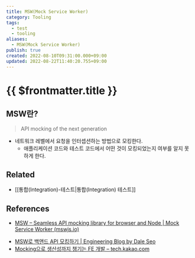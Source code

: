 ```yaml
---
title: MSW(Mock Service Worker)
category: Tooling
tags:
  - test
  - tooling
aliases:
  - MSW(Mock Service Worker)
publish: true
created: 2022-08-10T09:31:00.000+09:00
updated: 2022-08-22T11:40:20.755+09:00
---
```


# {{ $frontmatter.title }}

## MSW란?

> API mocking of the next generation

- 네트워크 레벨에서 요청을 인터셉션하는 방법으로 모킹한다.
  - 애플리케이션 코드와 테스트 코드에서 어떤 것이 모킹되었는지 여부를 알지 못하게 한다.

## Related

- [[통합(Integration)-테스트|통합(Integration) 테스트]]

## References

- [MSW – Seamless API mocking library for browser and Node | Mock Service Worker (mswjs.io)](https://mswjs.io/)
<!-- @case-police-ignore Seo -->
- [MSW로 백앤드 API 모킹하기 | Engineering Blog by Dale Seo](https://www.daleseo.com/mock-service-worker/)
- [Mocking으로 생산성까지 챙기는 FE 개발 – tech.kakao.com](https://tech.kakao.com/2021/09/29/mocking-fe/)
